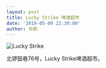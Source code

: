 ```yaml
---
layout: post
title: Lucky Strike 啤酒超市
date: '2019-05-09 22:30:00'
author: 华航
---
```


![Lucky Strike](https://dl.darkmatter.cn/albums/2019/2019-05-02-%E5%8C%97%E4%BA%AC%E8%83%A1%E5%90%8C%E6%89%AB%E8%A1%97/Web_Progressive/2019%E5%B9%B405%E6%9C%8802%E6%97%A5%20%E5%8C%97%E4%BA%AC%E8%83%A1%E5%90%8C%E6%89%AB%E8%A1%97%20%E7%AC%AC%E4%BA%8C%E7%BB%84/%E7%AC%AC%E4%BA%8C%E7%BB%84-6.JPG)

北锣鼓巷76号，Lucky Strike啤酒超市。